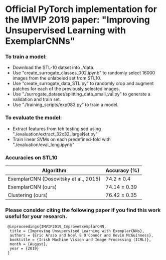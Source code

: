 # Official PyTorch implementation for the IMVIP 2019 paper: "Improving Unsupervised Learning with ExemplarCNNs"

### To train a model:
- Download the STL-10 datset into ./data.
- Use "create_surrogate_classes_002.ipynb" to randomly select 16000 images from the unlabeled set from STL10.
- Use "create_surrogate_data_STL.py" to randomly crop and augment patches for each of the previously selected images.
- Use "./surrogate_dataset/splitting_data_small_val.py" to generate a validation and train set.
- Use "./training_scripts/exp083.py" to train a model.

### To evaluate the model:
- Extract features from teh testing sed using "./evaluation/extract_32x32_largeNet.py"
- Train linear SVMs on each predefined-fold with "./evaluation/eval_long.ipynb"



### Accuracies on STL10

|Algorithm| Accuracy (%) |
|----|----|
|ExemplarCNN (Dosovitsky et al., 2015)|74.2 ± 0.4|
|ExemplarCNN (ours)|74.14 ± 0.39|
|Clustering (ours)|76.42 ± 0.35|

### Please consider citing the following paper if you find this work useful for your research.


```
 @inproceedings{IMVIP2019_ImproveExemplarCNN,
  title = {Improving Unsupervised Learning with ExemplarCNNs},
  authors = {Eric Arazo and Noel E O'Connor and Kevin McGuinness},
  booktitle = {Irish Machine Vision and Image Processing (ICML)},
  month = {August},
  year = {2019}
 }
```

<!---I still need to re-run experiments.
Careful: The scripts save models, images, and so on... Make sure everything is in the gitignore!-->

